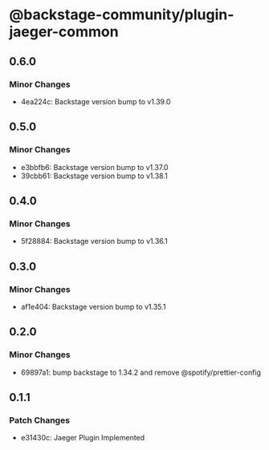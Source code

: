 # @backstage-community/plugin-jaeger-common

## 0.6.0

### Minor Changes

- 4ea224c: Backstage version bump to v1.39.0

## 0.5.0

### Minor Changes

- e3bbfb6: Backstage version bump to v1.37.0
- 39cbb61: Backstage version bump to v1.38.1

## 0.4.0

### Minor Changes

- 5f28884: Backstage version bump to v1.36.1

## 0.3.0

### Minor Changes

- af1e404: Backstage version bump to v1.35.1

## 0.2.0

### Minor Changes

- 69897a1: bump backstage to 1.34.2 and remove @spotify/prettier-config

## 0.1.1

### Patch Changes

- e31430c: Jaeger Plugin Implemented
